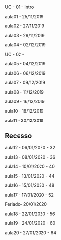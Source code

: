 UC - 01 - Intro

aula01 - 25/11/2019

aula02 - 27/11/2019

aula03 - 29/11/2019

aula04 - 02/12/2019

UC - 02 - 

aula05 - 04/12/2019

aula06 - 06/12/2019

aula07 - 09/12/2019

aula08 - 11/12/2019

aula09 - 16/12/2019

aula10 - 18/12/2019

aula11 - 20/12/2019

Recesso
---
aula12 - 06/01/2020 - 32

aula13 - 08/01/2020 - 36

aula14 - 10/01/2020 - 40

aula15 - 13/01/2020 - 44

aula16 - 15/01/2020 - 48

aula17 - 17/01/2020 - 52

Feriado- 20/01/2020

aula18 - 22/01/2020 - 56

aula19 - 24/01/2020 - 60

aula20 - 27/01/2020 - 64


